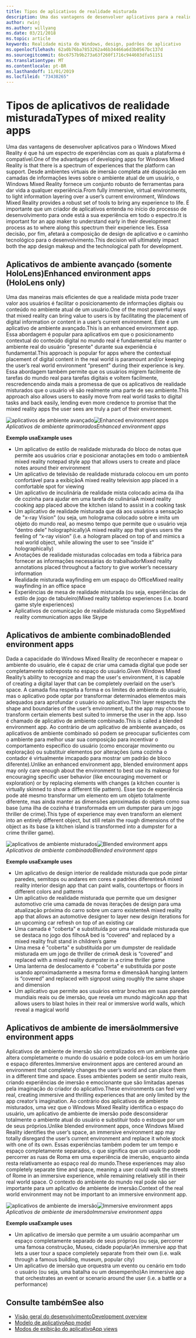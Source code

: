 ```yaml
---
title: Tipos de aplicativos de realidade misturada
description: Uma das vantagens de desenvolver aplicativos para a realidade mista do Windows é que há um espectro de experiências que a plataforma pode dar suporte a partir de ambientes virtuais de imersão total, a fim de obter informações sobre o ambiente atual de um usuário.
author: rwinj
ms.author: willyang
ms.date: 03/21/2018
ms.topic: article
keywords: Realidade mista do Windows, design, padrões de aplicativo
ms.openlocfilehash: 62a0b76ba7853262a46b34466a6d3b0567bc137d
ms.sourcegitcommit: 6bc6757b9b273a63f260f1716c944603dfa51151
ms.translationtype: MT
ms.contentlocale: pt-BR
ms.lasthandoff: 11/01/2019
ms.locfileid: "73438265"
---
```

# <a name="types-of-mixed-reality-apps"></a><span data-ttu-id="b8862-104">Tipos de aplicativos de realidade misturada</span><span class="sxs-lookup"><span data-stu-id="b8862-104">Types of mixed reality apps</span></span>

<span data-ttu-id="b8862-105">Uma das vantagens de desenvolver aplicativos para o Windows Mixed Reality é que há um espectro de experiências com as quais a plataforma é compatível.</span><span class="sxs-lookup"><span data-stu-id="b8862-105">One of the advantages of developing apps for Windows Mixed Reality is that there is a spectrum of experiences that the platform can support.</span></span> <span data-ttu-id="b8862-106">Desde ambientes virtuais de imersão completa até disposição em camadas de informações leves sobre o ambiente atual de um usuário, o Windows Mixed Reality fornece um conjunto robusto de ferramentas para dar vida a qualquer experiência.</span><span class="sxs-lookup"><span data-stu-id="b8862-106">From fully immersive, virtual environments, to light information layering over a user’s current environment, Windows Mixed Reality provides a robust set of tools to bring any experience to life.</span></span> <span data-ttu-id="b8862-107">É importante que um criador de aplicativos entenda no início do processo de desenvolvimento para onde está a sua experiência em todo o espectro.</span><span class="sxs-lookup"><span data-stu-id="b8862-107">It is important for an app maker to understand early in their development process as to where along this spectrum their experience lies.</span></span> <span data-ttu-id="b8862-108">Essa decisão, por fim, afetará a composição de design de aplicativo e o caminho tecnológico para o desenvolvimento.</span><span class="sxs-lookup"><span data-stu-id="b8862-108">This decision will ultimately impact both the app design makeup and the technological path for development.</span></span>

## <a name="enhanced-environment-apps-hololens-only"></a><span data-ttu-id="b8862-109">Aplicativos de ambiente avançado (somente HoloLens)</span><span class="sxs-lookup"><span data-stu-id="b8862-109">Enhanced environment apps (HoloLens only)</span></span>

<span data-ttu-id="b8862-110">Uma das maneiras mais eficientes de que a realidade mista pode trazer valor aos usuários é facilitar o posicionamento de informações digitais ou conteúdo no ambiente atual de um usuário.</span><span class="sxs-lookup"><span data-stu-id="b8862-110">One of the most powerful ways that mixed reality can bring value to users is by facilitating the placement of digital information or content in a user’s current environment.</span></span> <span data-ttu-id="b8862-111">Este é um aplicativo de ambiente avançado.</span><span class="sxs-lookup"><span data-stu-id="b8862-111">This is an enhanced environment app.</span></span> <span data-ttu-id="b8862-112">Essa abordagem é popular para aplicativos em que o posicionamento contextual do conteúdo digital no mundo real é fundamental e/ou manter o ambiente real do usuário "presente" durante sua experiência é fundamental.</span><span class="sxs-lookup"><span data-stu-id="b8862-112">This approach is popular for apps where the contextual placement of digital content in the real world is paramount and/or keeping the user’s real world environment “present” during their experience is key.</span></span> <span data-ttu-id="b8862-113">Essa abordagem também permite que os usuários migrem facilmente de tarefas do mundo real para tarefas digitais e voltem facilmente, rescredencendo ainda mais a promessa de que os aplicativos de realidade misturados que o usuário vê são realmente uma parte de seu ambiente.</span><span class="sxs-lookup"><span data-stu-id="b8862-113">This approach also allows users to easily move from real world tasks to digital tasks and back easily, lending even more credence to promise that the mixed reality apps the user sees are truly a part of their environment.</span></span>

<span data-ttu-id="b8862-114">![aplicativos de ambiente avançado](images/enhancedenvironmentapps-640px.jpg)</span><span class="sxs-lookup"><span data-stu-id="b8862-114">![Enhanced environment apps](images/enhancedenvironmentapps-640px.jpg)</span></span><br>
<span data-ttu-id="b8862-115">*Aplicativos de ambiente aprimorados*</span><span class="sxs-lookup"><span data-stu-id="b8862-115">*Enhanced environment apps*</span></span>

<span data-ttu-id="b8862-116">**Exemplo usa**</span><span class="sxs-lookup"><span data-stu-id="b8862-116">**Example uses**</span></span>
* <span data-ttu-id="b8862-117">Um aplicativo de estilo de realidade misturada do bloco de notas que permite aos usuários criar e posicionar anotações em todo o ambiente</span><span class="sxs-lookup"><span data-stu-id="b8862-117">A mixed reality notepad style app that allows users to create and place notes around their environment</span></span>
* <span data-ttu-id="b8862-118">Um aplicativo de televisão de realidade misturada colocou em um ponto confortável para a exibição</span><span class="sxs-lookup"><span data-stu-id="b8862-118">A mixed reality television app placed in a comfortable spot for viewing</span></span>
* <span data-ttu-id="b8862-119">Um aplicativo de inculinária de realidade mista colocado acima da ilha de cozinha para ajudar em uma tarefa de culinária</span><span class="sxs-lookup"><span data-stu-id="b8862-119">A mixed reality cooking app placed above the kitchen island to assist in a cooking task</span></span>
* <span data-ttu-id="b8862-120">Um aplicativo de realidade misturada que dá aos usuários a sensação de "x-ray Vision" (ou seja, um holograma colocado sobre e imita um objeto do mundo real, ao mesmo tempo que permite que o usuário veja "dentro dele" holographically)</span><span class="sxs-lookup"><span data-stu-id="b8862-120">A mixed reality app that gives users the feeling of “x-ray vision” (i.e. a hologram placed on top of and mimics a real world object, while allowing the user to see “inside it” holographically)</span></span>
* <span data-ttu-id="b8862-121">Anotações de realidade misturadas colocadas em toda a fábrica para fornecer as informações necessárias do trabalhador</span><span class="sxs-lookup"><span data-stu-id="b8862-121">Mixed reality annotations placed throughout a factory to give worker’s necessary information</span></span>
* <span data-ttu-id="b8862-122">Realidade misturada wayfinding em um espaço do Office</span><span class="sxs-lookup"><span data-stu-id="b8862-122">Mixed reality wayfinding in an office space</span></span>
* <span data-ttu-id="b8862-123">Experiências de mesa de realidade misturada (ou seja, experiências de estilo de jogo de tabuleiro)</span><span class="sxs-lookup"><span data-stu-id="b8862-123">Mixed reality tabletop experiences (i.e. board game style experiences)</span></span>
* <span data-ttu-id="b8862-124">Aplicativos de comunicação de realidade misturada como Skype</span><span class="sxs-lookup"><span data-stu-id="b8862-124">Mixed reality communication apps like Skype</span></span>

## <a name="blended-environment-apps"></a><span data-ttu-id="b8862-125">Aplicativos de ambiente combinado</span><span class="sxs-lookup"><span data-stu-id="b8862-125">Blended environment apps</span></span>

<span data-ttu-id="b8862-126">Dada a capacidade do Windows Mixed Reality de reconhecer e mapear o ambiente do usuário, ele é capaz de criar uma camada digital que pode ser completamente sobreposta no espaço do usuário.</span><span class="sxs-lookup"><span data-stu-id="b8862-126">Given Windows Mixed Reality’s ability to recognize and map the user's environment, it is capable of creating a digital layer that can be completely overlaid on the user’s space.</span></span> <span data-ttu-id="b8862-127">A camada fina respeita a forma e os limites do ambiente do usuário, mas o aplicativo pode optar por transformar determinados elementos mais adequados para aprofundar o usuário no aplicativo.</span><span class="sxs-lookup"><span data-stu-id="b8862-127">Thin layer respects the shape and boundaries of the user’s environment, but the app may choose to transform certain elements best suited to immerse the user in the app.</span></span> <span data-ttu-id="b8862-128">Isso é chamado de aplicativo de ambiente combinado.</span><span class="sxs-lookup"><span data-stu-id="b8862-128">This is called a blended environment app.</span></span> <span data-ttu-id="b8862-129">Ao contrário de um aplicativo de ambiente avançado, os aplicativos de ambiente combinado só podem se preocupar suficientes com o ambiente para melhor usar sua composição para incentivar o comportamento específico do usuário (como encorajar movimento ou exploração) ou substituir elementos por alterações (uma cozinha o contador é virtualmente imcapado para mostrar um padrão de bloco diferente).</span><span class="sxs-lookup"><span data-stu-id="b8862-129">Unlike an enhanced environment app, blended environment apps may only care enough about the environment to best use its makeup for encouraging specific user behavior (like encouraging movement or exploration) or by replacing elements with changes (a kitchen counter is virtually skinned to show a different tile pattern).</span></span> <span data-ttu-id="b8862-130">Esse tipo de experiência pode até mesmo transformar um elemento em um objeto totalmente diferente, mas ainda manter as dimensões aproximadas do objeto como sua base (uma ilha de cozinha é transformada em um dumpster para um jogo thriller de crime).</span><span class="sxs-lookup"><span data-stu-id="b8862-130">This type of experience may even transform an element into an entirely different object, but still retain the rough dimensions of the object as its base (a kitchen island is transformed into a dumpster for a crime thriller game).</span></span>

<span data-ttu-id="b8862-131">![aplicativos de ambiente misturados](images/blendedenvironmentapps-640px.jpg)</span><span class="sxs-lookup"><span data-stu-id="b8862-131">![Blended environment apps](images/blendedenvironmentapps-640px.jpg)</span></span><br>
<span data-ttu-id="b8862-132">*Aplicativos de ambiente combinado*</span><span class="sxs-lookup"><span data-stu-id="b8862-132">*Blended environment apps*</span></span>

<span data-ttu-id="b8862-133">**Exemplo usa**</span><span class="sxs-lookup"><span data-stu-id="b8862-133">**Example uses**</span></span>
* <span data-ttu-id="b8862-134">Um aplicativo de design interior de realidade misturada que pode pintar paredes, semitops ou andares em cores e padrões diferentes</span><span class="sxs-lookup"><span data-stu-id="b8862-134">A mixed reality interior design app that can paint walls, countertops or floors in different colors and patterns</span></span>
* <span data-ttu-id="b8862-135">Um aplicativo de realidade misturada que permite que um designer automotivo crie uma camada de novas iterações de design para uma atualização próxima do carro sobre um carro existente</span><span class="sxs-lookup"><span data-stu-id="b8862-135">A mixed reality app that allows an automotive designer to layer new design iterations for an upcoming car refresh on top of an existing car</span></span>
* <span data-ttu-id="b8862-136">Uma camada é "coberta" e substituída por uma realidade misturada que se destaca no jogo dos filhos</span><span class="sxs-lookup"><span data-stu-id="b8862-136">A bed is “covered” and replaced by a mixed reality fruit stand in children’s game</span></span>
* <span data-ttu-id="b8862-137">Uma mesa é "coberta" e substituída por um dumpster de realidade misturada em um jogo de thriller de crime</span><span class="sxs-lookup"><span data-stu-id="b8862-137">A desk is “covered” and replaced with a mixed reality dumpster in a crime thriller game</span></span>
* <span data-ttu-id="b8862-138">Uma lanterna de deslocamento é "coberta" e substituída por poste usando aproximadamente a mesma forma e dimensão</span><span class="sxs-lookup"><span data-stu-id="b8862-138">A hanging lantern is “covered” and replaced with signpost using roughly the same shape and dimension</span></span>
* <span data-ttu-id="b8862-139">Um aplicativo que permite aos usuários entrar brechas em suas paredes mundiais reais ou de imersão, que revela um mundo mágico</span><span class="sxs-lookup"><span data-stu-id="b8862-139">An app that allows users to blast holes in their real or immersive world walls, which reveal a magical world</span></span>

## <a name="immersive-environment-apps"></a><span data-ttu-id="b8862-140">Aplicativos de ambiente de imersão</span><span class="sxs-lookup"><span data-stu-id="b8862-140">Immersive environment apps</span></span>

<span data-ttu-id="b8862-141">Aplicativos de ambiente de imersão são centralizados em um ambiente que altera completamente o mundo do usuário e pode colocá-los em um horário e espaço diferentes.</span><span class="sxs-lookup"><span data-stu-id="b8862-141">Immersive environment apps are centered around an environment that completely changes the user’s world and can place them in a different time and space.</span></span> <span data-ttu-id="b8862-142">Esses ambientes podem se sentir muito reais, criando experiências de imersão e emocionante que são limitadas apenas pela imaginação do criador do aplicativo.</span><span class="sxs-lookup"><span data-stu-id="b8862-142">These environments can feel very real, creating immersive and thrilling experiences that are only limited by the app creator’s imagination.</span></span> <span data-ttu-id="b8862-143">Ao contrário dos aplicativos de ambiente misturados, uma vez que o Windows Mixed Reality identifica o espaço do usuário, um aplicativo de ambiente de imersão pode desconsiderar totalmente o ambiente atual do usuário e substituir todo o estoque por um de seus próprios.</span><span class="sxs-lookup"><span data-stu-id="b8862-143">Unlike blended environment apps, once Windows Mixed Reality identifies the user’s space, an immersive environment app may totally disregard the user’s current environment and replace it whole stock with one of its own.</span></span> <span data-ttu-id="b8862-144">Essas experiências também podem ter um tempo e espaço completamente separados, o que significa que um usuário pode percorrer as ruas de Roma em uma experiência de imersão, enquanto ainda resta relativamente ao espaço real do mundo.</span><span class="sxs-lookup"><span data-stu-id="b8862-144">These experiences may also completely separate time and space, meaning a user could walk the streets of Rome in an immersive experience, while remaining relatively still in their real world space.</span></span> <span data-ttu-id="b8862-145">O contexto do ambiente do mundo real pode não ser importante para um aplicativo de ambiente de imersão.</span><span class="sxs-lookup"><span data-stu-id="b8862-145">Context of the real world environment may not be important to an immersive environment app.</span></span>

<span data-ttu-id="b8862-146">![aplicativos de ambiente de imersão](images/windows-mixed-reality-640px.jpg)</span><span class="sxs-lookup"><span data-stu-id="b8862-146">![Immersive environment apps](images/windows-mixed-reality-640px.jpg)</span></span><br>
<span data-ttu-id="b8862-147">*Aplicativos de ambiente de imersão*</span><span class="sxs-lookup"><span data-stu-id="b8862-147">*Immersive environment apps*</span></span>

<span data-ttu-id="b8862-148">**Exemplo usa**</span><span class="sxs-lookup"><span data-stu-id="b8862-148">**Example uses**</span></span>
* <span data-ttu-id="b8862-149">Um aplicativo de imersão que permite a um usuário acompanhar um espaço completamente separado de seus próprios (ou seja, percorrer uma famosa construção, Museu, cidade popular)</span><span class="sxs-lookup"><span data-stu-id="b8862-149">An immersive app that lets a user tour a space completely separate from their own (i.e. walk through a famous building, museum, popular city)</span></span>
* <span data-ttu-id="b8862-150">Um aplicativo de imersão que orquestra um evento ou cenário em todo o usuário (ou seja, uma batalha ou um desempenho)</span><span class="sxs-lookup"><span data-stu-id="b8862-150">An immersive app that orchestrates an event or scenario around the user (i.e. a battle or a performance)</span></span>

## <a name="see-also"></a><span data-ttu-id="b8862-151">Consulte também</span><span class="sxs-lookup"><span data-stu-id="b8862-151">See also</span></span>
* [<span data-ttu-id="b8862-152">Visão geral do desenvolvimento</span><span class="sxs-lookup"><span data-stu-id="b8862-152">Development overview</span></span>](development.md)
* [<span data-ttu-id="b8862-153">Modelo de aplicativo</span><span class="sxs-lookup"><span data-stu-id="b8862-153">App model</span></span>](app-model.md)
* [<span data-ttu-id="b8862-154">Modos de exibição do aplicativo</span><span class="sxs-lookup"><span data-stu-id="b8862-154">App views</span></span>](app-views.md)
